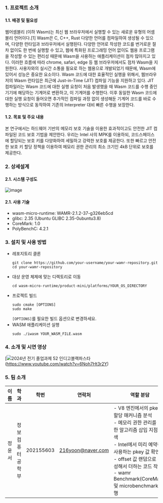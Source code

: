 ### 1. 프로젝트 소개
#### 1.1. 배경 및 필요성
 웹어셈블리 (이하 Wasm)는 최신 웹 브라우저에서 실행할 수 있는 새로운 유형의 어셈블리 언어이다.[1] Wasm은 C, C++, Rust 다양한 언어를 컴파일하여 생성될 수 있으며, 다양한 런타임과 브라우저에서 실행된다. 다양한 언어로 작성한 코드를 번거로운 절차 없이도 한 번에 실행할 수 있고, 웹에 특화된 프로그래밍 언어 없이도 웹용 프로그램을 작성할 수 있는 편리성 때문에 Wasm을 사용하는 애플리케이션이 점차 많아지고 있다. 이러한 흐름에 따라 chrome, safari, edge 등 웹 브라우저에서도 점차 Wasm을 지원한다.
 사용자와의 실시간 소통을 필요로 하는 웹용으로 개발되었기 때문에, Wasm에 있어서 성능은 중요한 요소이다. Wasm 코드에 대한 효율적인 실행을 위해서, 웹브라우저의 Wasm 런타임은 최근에 Just-in-Time (JIT) 컴파일 기능을 지원하고 있다. JIT 컴파일러는 Wasm 코드에 대한 실행 요청이 처음 발생했을 때 Wasm 코드를 수행 중인 기기에 해당하는 기계어로 변환하고, 이 기계어를 수행한다. 이후 동일한 Wasm 코드에 대한 실행 요청이 들어오면 추가적인 컴파일 과정 없이 생성해둔 기계어 코드를 바로 수행하는 방식으로 동작하여 기존의 Interpreter 대비 빠른 수행을 보장한다.

#### 1.2. 목표 및 주요 내용
 본 연구에서는 하드웨어 기반의 메모리 보호 기술을 이용한 효과적이고도 안전한 JIT 컴파일된 코드 보호 기법을 제안한다. 우리는 Intel 사의 MPK를 이용하되, 코드스페이스에 할당되는 보호 키를 다양화하여 세밀하고 강력한 보호를 제공한다. 또한 빠르고 안전한 보호 키 할당 정책을 이용하여 메모리 권한 관리의 최소 크기인 4kB 단위로 보호를 제공한다.

### 2. 상세설계
#### 2.1. 시스템 구성도
![image](https://github.com/user-attachments/assets/1dfdb772-c269-4e30-973e-8e280d4160bd)

#### 2.1. 사용 기술
* wasm-micro-runtime: WAMR-2.1.2-37-g326eb5cd
* glibc: 2.35 (Ubuntu GLIBC 2.35-0ubuntu3.8)
* CoreMark: 1.0
* PolyBenchC: 4.2.1

### 3. 설치 및 사용 방법
* 레포지토리 클론
  ```
  git clone https://github.com/your-username/your-wamr-repository.git
  cd your-wamr-repository
  ```
* 대상 운영 체제에 맞는 디렉토리로 이동
  ```
  cd wasm-micro-runtime/product-mini/platforms/YOUR_OS_DIRECTORY
  ```
* 프로젝트 빌드
  ```
  sudo cmake [OPTIONS]
  sudo make
  ```
  `[OPTIONS]`를 필요한 빌드 옵션으로 변경하세요.
* WASM 애플리케이션 실행
  ```
  sudo ./iwasm YOUR_WASM_FILE.wasm
  ```

### 4. 소개 및 시연 영상
[![2024년 전기 졸업과제 52 인디고블랙파스타](https://www.youtube.com/watch?v=6Noh7Ht3r2Y/0.jpg)(https://www.youtube.com/watch?v=6Noh7Ht3r2Y)

### 5. 팀 소개
| 이름     | 학과            | 학번        | 연락처            | 역할 분담                                    |
|----------|-----------------|-------------|-------------------|----------------------------------------------|
| 정윤서   | 정보컴퓨터공학부 | 202155603   | 216yoon@naver.com | - V8 엔진에서의 pkey 할당 매커니즘 분석<br> - 메모리 권한 관리를 위한 알고리즘 삽입 지점 탐색<br> - Intel에서 미리 예약해서 사용하는 pkey 값 확인<br> - offset 값 랜덤으로 생성해서 더하는 코드 작성<br> - wamr Benchmark(CoreMark) 및 microbenchmark 수행 |
